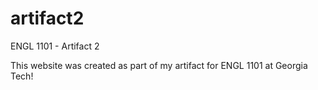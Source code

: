 # artifact2
ENGL 1101 - Artifact 2 

This website was created as part of my artifact for ENGL 1101 at Georgia Tech!